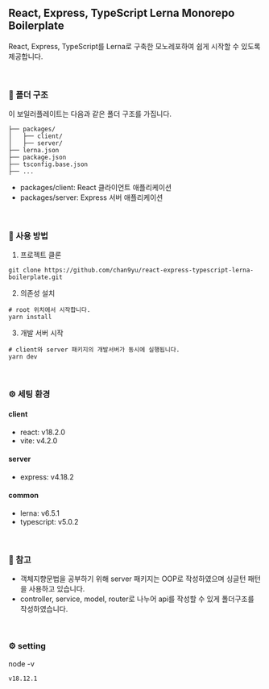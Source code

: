## React, Express, TypeScript Lerna Monorepo Boilerplate

React, Express, TypeScript를 Lerna로 구축한 모노레포하여 쉽게 시작할 수 있도록 제공합니다.

<br />

### 📂 폴더 구조

이 보일러플레이트는 다음과 같은 폴더 구조를 가집니다.

```
├── packages/
│   ├── client/
│   ├── server/
├── lerna.json
├── package.json
├── tsconfig.base.json
├── ...
```

- packages/client: React 클라이언트 애플리케이션
- packages/server: Express 서버 애플리케이션

<br />

### 📖 사용 방법

1. 프로젝트 클론

```shell
git clone https://github.com/chan9yu/react-express-typescript-lerna-boilerplate.git
```

2. 의존성 설치

```shell
# root 위치에서 시작합니다.
yarn install
```

3. 개발 서버 시작

```shell
# client와 server 패키지의 개발서버가 동시에 실행됩니다.
yarn dev
```

<br />

### ⚙️ 세팅 환경

#### client

- react: v18.2.0
- vite: v4.2.0

#### server

- express: v4.18.2

#### common

- lerna: v6.5.1
- typescript: v5.0.2

<br />

### 📌 참고

- 객체지향문법을 공부하기 위해 server 패키지는 OOP로 작성하였으며 싱글턴 패턴을 사용하고 있습니다.
- controller, service, model, router로 나누어 api를 작성할 수 있게 폴더구조를 작성하였습니다.

<br />

### ⚙️ setting

node -v

```
v18.12.1
```

